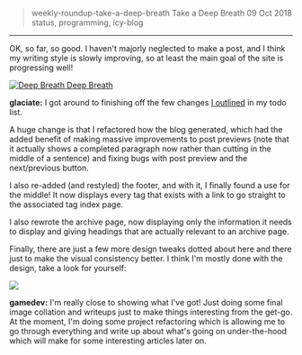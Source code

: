 > weekly-roundup-take-a-deep-breath
> Take a Deep Breath
> 09 Oct 2018
> status, programming, icy-blog
---
OK, so far, so good. I haven't majorly neglected to make a post, and I think my writing style is slowly improving, so at least the main goal of the site is progressing well!

[![Deep Breath Deep Breath](https://img.youtube.com/vi/cvOAdLLco-Q/0.jpg)](https://www.youtube.com/watch?v=cvOAdLLco-Q)

**glaciate:** I got around to finishing off the few changes [I outlined](https://glaciate.net/blog/post/weekly-roundup-spring-cleaning) in my todo list. 
 
A huge change is that I refactored how the blog generated, which had the added benefit of making massive improvements to post previews (note that it actually shows a completed paragraph now rather than cutting in the middle of a sentence) and fixing bugs with post preview and the next/previous button.

I also re-added (and restyled) the footer, and with it, I finally found a use for the middle! It now displays every tag that exists with a link to go straight to the associated tag index page.
 
I also rewrote the archive page, now displaying only the information it needs to display and giving headings that are actually relevant to an archive page. 
 
Finally, there are just a few more design tweaks dotted about here and there just to make the visual consistency better. I think I'm mostly done with the design, take a look for yourself:

[![](/images/977705a097b24cfe8df781c9a8dac1b4.jpg/thumb)](/images/977705a097b24cfe8df781c9a8dac1b4.jpg)

**gamedev:** I'm really close to showing what I've got! Just doing some final image collation and writeups just to make things interesting from the get-go. At the moment, I'm doing some project refactoring which is allowing me to go through everything and write up about what's going on under-the-hood which will make for some interesting articles later on.
